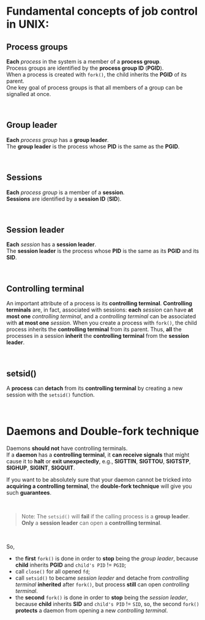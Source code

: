 # Fundamental concepts of job control in UNIX:

## Process groups
**Each** *process* in the system is a member of a **process group**.<br>
Process groups are identified by the **process group ID** (**PGID**).<br>
When a process is created with `fork()`, the child inherits the **PGID** of its parent.<br>
One key goal of process groups is that all members of a group can be signalled at once.<br>

<br>

## Group leader
**Each** *process group* has a **group leader**.<br>
The **group leader** is the process whose **PID** is the same as the **PGID**.<br>

<br>

## Sessions
**Each** *process group* is a member of a **session**.<br>
**Sessions** are identified by a **session ID** (**SID**).<br>

<br>

## Session leader
**Each** *session* has a **session leader**.<br>
The **session leader** is the process whose **PID** is the same as its **PGID** and its **SID**.<br>

<br>

## Controlling terminal
An important attribute of a process is its **controlling terminal**.
**Controlling terminals** are, in fact, associated with sessions: **each** *session* can have **at most one** *controlling terminal*, and a *controlling terminal* can be associated with **at most one** *session*.
When you create a process with `fork()`, the child process inherits the **controlling terminal** from its parent.
Thus, **all** the processes in a session **inherit** the **controlling terminal** from the **session leader**.

<br>

## setsid()
A **process** can **detach** from its **controlling terminal** by creating a new session with the `setsid()` function.

<br>

# Daemons and Double-fork technique
Daemons **should not** have controlling terminals.<br>
If a **daemon** has a **controlling terminal**, it **can receive signals** that might cause it to **halt** or **exit unexpectedly**, e.g., **SIGTTIN**, **SIGTTOU**, **SIGTSTP**, **SIGHUP**, **SIGINT**, **SIGQUIT**.<br>

If you want to be absolutely sure that your daemon cannot be tricked into **acquiring a controlling terminal**, the **double-fork technique** will give you such **guarantees**.

<br>

> Note:
> The `setsid()` will **fail** if the calling process is a **group leader**.<br>
> **Only** a **session leader** can open a **controlling terminal**.

<br>

So, 
- the **first** `fork()` is done in order to **stop** being the *group leader*, because **child** inherits **PGID** and `child's PID` != `PGID`;
- call `close()` for all opened `fd`;
- call `setsid()` to became *session leader* and detache from *controlling terminal* **inherited** after `fork()`, but process **still** can open *controlling terminal*.
- the **second** `fork()` is done in order to **stop** being the *session leader*, because **child** inherits **SID** and `child's PID` != `SID`, so, the second `fork()` **protects** a daemon from opening a new *controlling terminal*.
